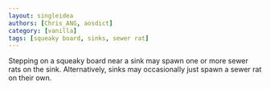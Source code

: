 ```yaml
---
layout: singleidea
authors: [Chris_ANG, aosdict]
category: [vanilla]
tags: [squeaky board, sinks, sewer rat]
---
```

Stepping on a squeaky board near a sink may spawn one or more sewer rats on the sink. Alternatively, sinks may occasionally just spawn a sewer rat on their own.
